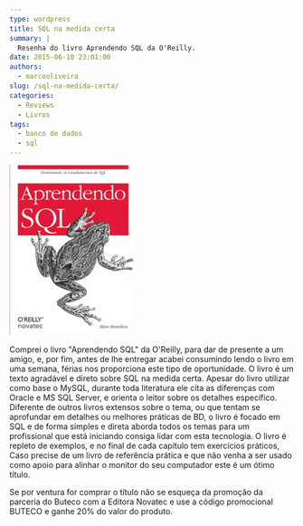 ```yaml
---
type: wordpress
title: SQL na medida certa
summary: |
  Resenha do livro Aprendendo SQL da O'Reilly.
date: 2015-06-10 23:01:00
authors:
  - marcooliveira
slug: /sql-na-medida-certa/
categories:
  - Reviews
  - Livros
tags:
  - banco de dados
  - sql
---
```


<a href="http://www.novateceditora.com.br/livros/aprendendosql/"><img class="size-medium wp-image-2640 aligncenter" src="/images/wp-content/uploads/2015/06/apredendo-sql-222x300.jpg" alt="Onde comprar http://www.novateceditora.com.br/livros/aprendendosql/ XD" width="222" height="300" /></a>

Comprei o livro "Aprendendo SQL" da O'Reilly, para dar de presente a um amigo, e, por fim, antes de lhe entregar acabei consumindo lendo o livro em uma semana, férias nos proporciona este tipo de oportunidade. O livro é um texto agradável e direto sobre SQL na medida certa. Apesar do livro utilizar como base o MySQL, durante toda literatura ele cita as diferenças com Oracle e MS SQL Server, e orienta o leitor sobre os detalhes específico. Diferente de outros livros extensos sobre o tema, ou que tentam se aprofundar em detalhes ou melhores práticas de BD, o livro é focado em SQL e de forma simples e direta aborda todos os temas para um profissional que está iniciando consiga lidar com esta tecnologia. O livro é repleto de exemplos, e no final de cada capítulo tem exercícios práticos,
Caso precise de um livro de referência prática e que não venha a ser usado como apoio para alinhar o monitor do seu computador este é um ótimo título.

Se por ventura for comprar o título não se esqueça da promoção da parceria do Buteco com a Editora Novatec e use a código promocional BUTECO e ganhe 20% do valor do produto.
